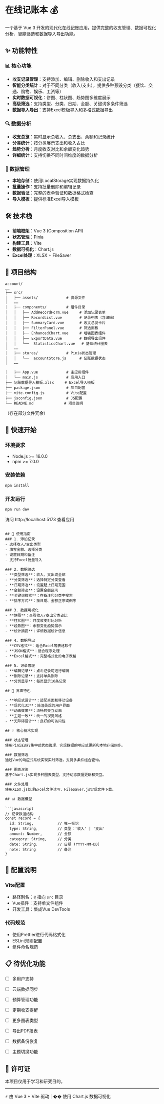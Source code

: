 # 在线记账本 💰

一个基于 Vue 3 开发的现代化在线记账应用，提供完整的收支管理、数据可视化分析、智能筛选和数据导入导出功能。

## ✨ 功能特性

### 📊 核心功能
- **收支记录管理**：支持添加、编辑、删除收入和支出记录
- **智能分类统计**：对于不同分类（收入/支出），提供多种预设分类（餐饮、交通、购物、娱乐、工资等）
- **实时数据可视化**：饼图、柱状图、趋势图多维度展示
- **高级筛选**：支持类型、分类、日期、金额、关键词多条件筛选
- **数据导入导出**：支持Excel模板导入和多格式数据导出

### 🔍 数据分析
- **收支总览**：实时显示总收入、总支出、余额和记录统计
- **分类统计**：按分类展示支出和收入占比
- **趋势分析**：月度收支对比和余额变化趋势
- **详细统计**：支持切换不同时间维度的数据分析

### 💾 数据管理
- **本地存储**：使用LocalStorage实现数据持久化
- **批量操作**：支持批量删除和编辑记录
- **数据验证**：完整的表单验证和数据格式检查
- **导入模板**：提供标准Excel导入模板

## 🛠️ 技术栈

- **前端框架**：Vue 3 (Composition API)
- **状态管理**：Pinia
- **构建工具**：Vite
- **数据可视化**：Chart.js
- **Excel处理**：XLSX + FileSaver

## 📁 项目结构

```
account/
……
├── src/
│   ├── assets/             # 资源文件
│   ……
│   ├── components/         # 组件目录
│   │   ├── AddRecordForm.vue     # 添加记录表单
│   │   ├── RecordList.vue        # 记录列表（含编辑）
│   │   ├── SummaryCard.vue       # 收支总览卡片
│   │   ├── FilterPanel.vue       # 筛选面板
│   │   ├── EnhancedChart.vue     # 增强图表组件
│   │   ├── ExportData.vue        # 数据导出组件
│   │   └──  StatisticsChart.vue   # 基础统计图表
│   ……
│   ├── stores/             # Pinia状态管理
│   │   └──  accountStore.js      # 记账数据状态
│   ……

│   ├── App.vue             # 主应用组件
│   └── main.js             # 应用入口
├── 记账数据导入模板.xlsx     # Excel导入模板
├── package.json            # 项目配置
├── vite.config.js          # Vite配置
├── jsconfig.json           # JS配置
└── README.md              # 项目说明
```
（存在部分文件冗余）
## 🚀 快速开始

### 环境要求
- Node.js >= 16.0.0
- npm >= 7.0.0

### 安装依赖
```bash
npm install
```

### 开发运行
```bash
npm run dev
```
访问 http://localhost:5173 查看应用


```

## 📱 使用指南
### 1. 添加记录
- 选择收入/支出类型
- 填写金额、选择分类
- 设置日期和备注
- 支持Excel批量导入

### 2. 数据筛选
- **类型筛选**：收入、支出或全部
- **分类筛选**：选择特定分类查看
- **日期筛选**：设置起止日期范围
- **金额筛选**：设置金额区间
- **关键词搜索**：在备注和分类中搜索
- **排序方式**：按日期、金额正序或倒序

### 3. 数据可视化
- **饼图**：查看收入/支出分类占比
- **柱状图**：月度收支对比分析
- **趋势图**：余额变化趋势展示
- **统计摘要**：详细数据统计信息

### 4. 数据导出
- **CSV格式**：适合Excel等表格软件
- **JSON格式**：适合程序处理
- **Excel格式**：完整格式化的电子表格

### 5. 记录管理
- **编辑记录**：点击记录可进行编辑
- **删除记录**：支持单条删除
- **分页显示**：每页显示10条记录

## 🎨 界面特色

- **响应式设计**：适配桌面和移动设备
- **现代化UI**：简洁美观的用户界面
- **动画效果**：流畅的交互动画
- **主题一致**：统一的视觉风格
- **无障碍设计**：良好的可访问性

## 💡 核心技术实现

### 状态管理
使用Pinia进行集中式状态管理，实现数据的响应式更新和本地存储同步。

### 数据筛选
通过Vue的响应式系统实现实时筛选，支持多条件组合查询。

### 图表渲染
基于Chart.js实现多种图表类型，支持动态数据更新和交互。

### 文件处理
使用XLSX.js处理Excel文件读写，FileSaver.js实现文件下载。

## 📊 数据模型

```javascript
// 记录数据结构
const record = {
  id: String,           // 唯一标识
  type: String,         // 类型：'收入' | '支出'
  amount: Number,       // 金额
  category: String,     // 分类
  date: String,         // 日期 (YYYY-MM-DD)
  note: String          // 备注
}
```

## 🔧 配置说明

### Vite配置
- 路径别名：`@` 指向 `src` 目录
- Vue插件：支持单文件组件
- 开发工具：集成Vue DevTools

### 代码规范
- 使用Prettier进行代码格式化
- ESLint规则配置
- 组件命名规范

## 📋 待优化功能

- [ ] 多用户支持
- [ ] 云端数据同步
- [ ] 预算管理功能
- [ ] 定期收支提醒
- [ ] 更多图表类型
- [ ] 导出PDF报表
- [ ] 数据备份恢复
- [ ] 主题切换功能


## 📄 许可证

本项目仅用于学习和研究目的。



---

⚡ 由 Vue 3 + Vite 驱动 | �� 使用 Chart.js 数据可视化